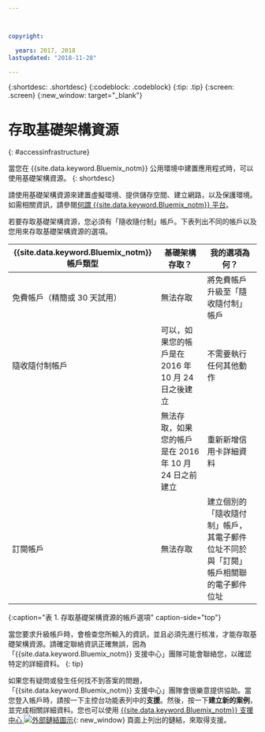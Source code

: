 ```yaml
---



copyright:

  years: 2017, 2018
lastupdated: "2018-11-28"

---
```


{:shortdesc: .shortdesc}
{:codeblock: .codeblock}
{:tip: .tip}
{:screen: .screen}
{:new_window: target="_blank"}

# 存取基礎架構資源
{: #accessinfrastructure}

當您在 {{site.data.keyword.Bluemix_notm}} 公用環境中建置應用程式時，可以使用基礎架構資源。
{: shortdesc}

請使用基礎架構資源來建置虛擬環境、提供儲存空間、建立網路，以及保護環境。如需相關資訊，請參閱[何謂 {{site.data.keyword.Bluemix_notm}} 平台](/docs/overview/ibm-cloud-platform.html)。

若要存取基礎架構資源，您必須有「隨收隨付制」帳戶。下表列出不同的帳戶以及您用來存取基礎架構資源的選項。

|{{site.data.keyword.Bluemix_notm}} 帳戶類型|	基礎架構存取？|	我的選項為何？|
|------------------|-----------------------|---------------|
|免費帳戶（精簡或 30 天試用）|	無法存取|	將免費帳戶升級至「隨收隨付制」帳戶|
|隨收隨付制帳戶|可以，如果您的帳戶是在 2016 年 10 月 24 日之後建立|不需要執行任何其他動作|
| |無法存取，如果您的帳戶是在 2016 年 10 月 24 日之前建立|重新新增信用卡詳細資料|
|訂閱帳戶|	無法存取|	建立個別的「隨收隨付制」帳戶，其電子郵件位址不同於與「訂閱」帳戶相關聯的電子郵件位址|
{:caption="表 1. 存取基礎架構資源的帳戶選項" caption-side="top"}

當您要求升級帳戶時，會檢查您所輸入的資訊，並且必須先進行核准，才能存取基礎架構資源。請確定聯絡資訊正確無誤，因為「{{site.data.keyword.Bluemix_notm}} 支援中心」團隊可能會聯絡您，以確認特定的詳細資料。
{: tip}

如果您有疑問或發生任何找不到答案的問題，「{{site.data.keyword.Bluemix_notm}} 支援中心」團隊會很樂意提供協助。當您登入帳戶時，請按一下主控台功能表列中的**支援**。然後，按一下**建立新的案例**，並完成相關詳細資料。您也可以使用 [{{site.data.keyword.Bluemix_notm}} 支援中心 ![外部鏈結圖示](../icons/launch-glyph.svg)](http://ibm.biz/bluemixsupport){: new_window} 頁面上列出的鏈結，來取得支援。
